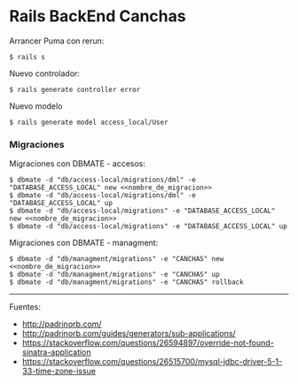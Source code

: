 # Rails BackEnd Canchas

Arrancer Puma con rerun:

    $ rails s

Nuevo controlador:

    $ rails generate controller error

Nuevo modelo

    $ rails generate model access_local/User

### Migraciones

Migraciones con DBMATE - accesos:

    $ dbmate -d "db/access-local/migrations/dml" -e "DATABASE_ACCESS_LOCAL" new <<nombre_de_migracion>>
    $ dbmate -d "db/access-local/migrations/dml" -e "DATABASE_ACCESS_LOCAL" up
    $ dbmate -d "db/access-local/migrations" -e "DATABASE_ACCESS_LOCAL" new <<nombre_de_migracion>>
    $ dbmate -d "db/access-local/migrations" -e "DATABASE_ACCESS_LOCAL" up

Migraciones con DBMATE - managment:

    $ dbmate -d "db/managment/migrations" -e "CANCHAS" new <<nombre_de_migracion>>
    $ dbmate -d "db/managment/migrations" -e "CANCHAS" up
    $ dbmate -d "db/managment/migrations" -e "CANCHAS" rollback

---

Fuentes:

+ http://padrinorb.com/
+ http://padrinorb.com/guides/generators/sub-applications/
+ https://stackoverflow.com/questions/26594897/override-not-found-sinatra-application
+ https://stackoverflow.com/questions/26515700/mysql-jdbc-driver-5-1-33-time-zone-issue
